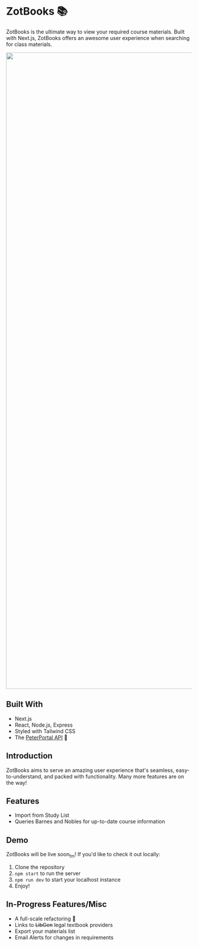# ZotBooks 📚

ZotBooks is the ultimate way to view your required course materials. Built with Next.js, ZotBooks offers an awesome user experience when searching for class materials.

<p align="center">
<img width="1728" alt="Screenshot 2023-09-22 at 12 09 10 AM" src="https://github.com/KevinWu098/ZotBooks/assets/100006999/15264655-4b4c-46c8-a0f4-f25180ef7e3d">
</p>
  
## Built With
- Next.js
- React, Node.js, Express
- Styled with Tailwind CSS
- The [PeterPortal API](https://docs.api-next.peterportal.org/) 🐜

## Introduction
ZotBooks aims to serve an amazing user experience that's seamless, easy-to-understand, and packed with functionality. Many more features are on the way!

## Features
- Import from Study List
- Queries Barnes and Nobles for up-to-date course information

## Demo
ZotBooks will be live soon<sub>tm</sub>! If you'd like to check it out locally:
1. Clone the repository
2. `npm start` to run the server
3. `npm run dev` to start your localhost instance
4. Enjoy!

## In-Progress Features/Misc
- A full-scale refactoring 🫠
- Links to ~~LibGen~~ legal textbook providers
- Export your materials list
- Email Alerts for changes in requirements

